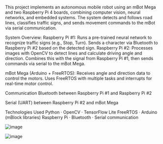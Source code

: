 This project implements an autonomous mobile robot using an mBot Mega and two Raspberry Pi 4 boards, combining computer vision, neural networks, and embedded systems.
The system detects and follows road lines, classifies traffic signs, and sends movement commands to the mBot via serial communication.

System Overview:
Raspberry Pi #1:
Runs a pre-trained neural network to recognize traffic signs (e.g., Stop, Turn). Sends a character via Bluetooth to Raspberry Pi #2 based on the detected sign.
Raspberry Pi #2:
Processes images with OpenCV to detect lines and calculate driving angle and direction. Combines this with the signal from Raspberry Pi #1, then sends commands via serial to the mBot Mega.

mBot Mega (Arduino + FreeRTOS):
Receives angle and direction data to control the motors. Uses FreeRTOS with multiple tasks and interrupts for real-time motor control.

Communication
Bluetooth between Raspberry Pi #1 and Raspberry Pi #2

Serial (UART) between Raspberry Pi #2 and mBot Mega

Technologies Used
Python · OpenCV · TensorFlow Lite
FreeRTOS · Arduino (mBlock libraries)
Raspberry Pi · Bluetooth · Serial communication

![image](https://github.com/user-attachments/assets/753b07a7-8b27-4b0b-8bdc-279a3f101c7d)

![image](https://github.com/user-attachments/assets/95a9baac-1395-4850-8135-41c0786ed940)
